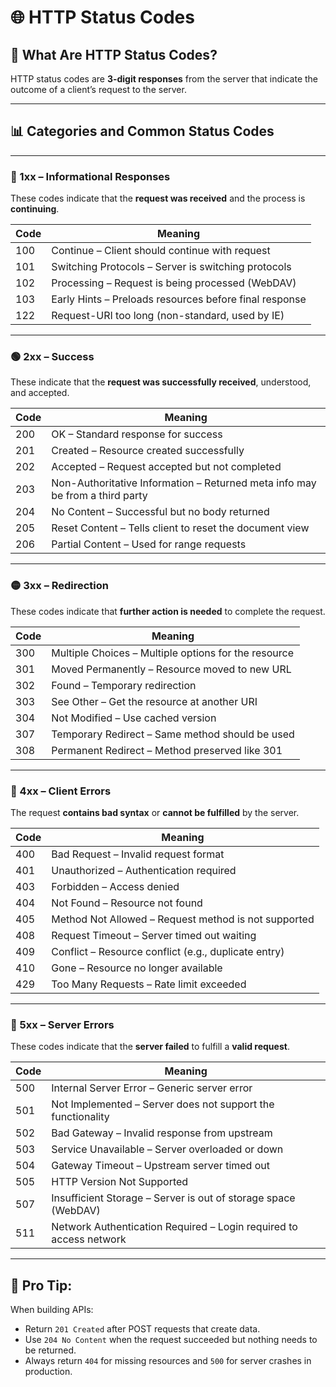 
# 🌐 HTTP Status Codes

## 📘 What Are HTTP Status Codes?
HTTP status codes are **3-digit responses** from the server that indicate the outcome of a client’s request to the server.

---

## 📊 Categories and Common Status Codes

---

### 🔵 1xx – Informational Responses
These codes indicate that the **request was received** and the process is **continuing**.

| Code | Meaning |
|------|---------|
| 100  | Continue – Client should continue with request |
| 101  | Switching Protocols – Server is switching protocols |
| 102  | Processing – Request is being processed (WebDAV) |
| 103  | Early Hints – Preloads resources before final response |
| 122  | Request-URI too long (non-standard, used by IE) |

---

### 🟢 2xx – Success
These indicate that the **request was successfully received**, understood, and accepted.

| Code | Meaning |
|------|---------|
| 200  | OK – Standard response for success |
| 201  | Created – Resource created successfully |
| 202  | Accepted – Request accepted but not completed |
| 203  | Non-Authoritative Information – Returned meta info may be from a third party |
| 204  | No Content – Successful but no body returned |
| 205  | Reset Content – Tells client to reset the document view |
| 206  | Partial Content – Used for range requests |

---

### 🟡 3xx – Redirection
These codes indicate that **further action is needed** to complete the request.

| Code | Meaning |
|------|---------|
| 300  | Multiple Choices – Multiple options for the resource |
| 301  | Moved Permanently – Resource moved to new URL |
| 302  | Found – Temporary redirection |
| 303  | See Other – Get the resource at another URI |
| 304  | Not Modified – Use cached version |
| 307  | Temporary Redirect – Same method should be used |
| 308  | Permanent Redirect – Method preserved like 301 |

---

### 🔴 4xx – Client Errors
The request **contains bad syntax** or **cannot be fulfilled** by the server.

| Code | Meaning |
|------|---------|
| 400  | Bad Request – Invalid request format |
| 401  | Unauthorized – Authentication required |
| 403  | Forbidden – Access denied |
| 404  | Not Found – Resource not found |
| 405  | Method Not Allowed – Request method is not supported |
| 408  | Request Timeout – Server timed out waiting |
| 409  | Conflict – Resource conflict (e.g., duplicate entry) |
| 410  | Gone – Resource no longer available |
| 429  | Too Many Requests – Rate limit exceeded |

---

### 🔴 5xx – Server Errors
These codes indicate that the **server failed** to fulfill a **valid request**.

| Code | Meaning |
|------|---------|
| 500  | Internal Server Error – Generic server error |
| 501  | Not Implemented – Server does not support the functionality |
| 502  | Bad Gateway – Invalid response from upstream |
| 503  | Service Unavailable – Server overloaded or down |
| 504  | Gateway Timeout – Upstream server timed out |
| 505  | HTTP Version Not Supported |
| 507  | Insufficient Storage – Server is out of storage space (WebDAV) |
| 511  | Network Authentication Required – Login required to access network |

---

## 🧠 Pro Tip:
When building APIs:
- Return `201 Created` after POST requests that create data.
- Use `204 No Content` when the request succeeded but nothing needs to be returned.
- Always return `404` for missing resources and `500` for server crashes in production.
